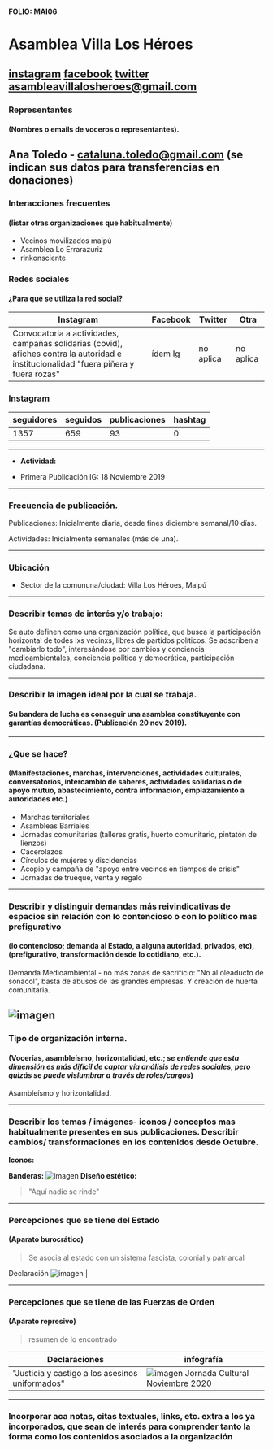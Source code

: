 #### FOLIO: MAI06
# Asamblea Villa Los Héroes

[instagram](https://www.instagram.com/p/CBULUsvpY8M/)
[facebook](https://www.facebook.com/AsambleaTerritorial-Villa-Los-H%C3%A9roes-102158911286416)
[twitter]()
<asambleavillalosheroes@gmail.com>
---

### Representantes
#### (Nombres o emails de voceros o representantes).
Ana Toledo - cataluna.toledo@gmail.com (se indican sus datos para transferencias en donaciones)
---
### Interacciones frecuentes
#### (listar otras organizaciones que habitualmente)
* Vecinos movilizados maipú
* Asamblea Lo Errarazuriz 
* rinkonsciente

### Redes sociales
#### ¿Para qué se utiliza la red social?
| Instagram | Facebook | Twitter | Otra 
|---|---|---|---|
|Convocatoria a actividades, campañas solidarias (covid), afiches contra la autoridad e institucionalidad "fuera piñera y fuera rozas"|ídem Ig|no aplica| no aplica|

### **Instagram**
| seguidores | seguidos | publicaciones | hashtag 
|---|---|---|---|
|1357|659|93| 0

---

* **Actividad:**   

* Primera Publicación IG: 18 Noviembre 2019 

---
### Frecuencia de publicación.

Publicaciones: Inicialmente diaria, desde fines diciembre semanal/10 días. 

Actividades: Inicialmente semanales (más de una). 

---
### Ubicación
* Sector de la comununa/ciudad: Villa Los Héroes, Maipú

---
### Describir temas de interés y/o trabajo: 
Se auto definen como una organización política, que busca la participación horizontal de todes lxs vecinxs, libres de partidos políticos. Se adscriben a "cambiarlo todo", interesándose por cambios y conciencia medioambientales, conciencia política y democrática, participación ciudadana. 

---
### Describir la imagen ideal por la cual se trabaja.
#### Su bandera de lucha es conseguir una asamblea constituyente con garantías democráticas. (Publicación 20 nov 2019). 
---
### ¿Que se hace?
#### (Manifestaciones, marchas, intervenciones, actividades culturales, conversatorios, intercambio de saberes, actividades solidarias o de apoyo mutuo, abastecimiento, contra información, emplazamiento a autoridades etc.)
* Marchas territoriales
* Asambleas Barriales
* Jornadas comunitarias (talleres gratis, huerto comunitario, pintatón de lienzos)
* Cacerolazos
* Círculos de mujeres y discidencias 
* Acopio y campaña de "apoyo entre vecinos en tiempos de crisis"
* Jornadas de trueque, venta y regalo 

---
### Describir y distinguir demandas más reivindicativas de espacios sin relación con lo contencioso o con lo político mas prefigurativo
#### (lo contencioso; demanda al Estado, a alguna autoridad, privados, etc), (prefigurativo, transformación desde lo cotidiano, etc.).
Demanda Medioambiental - no más zonas de sacrificio: "No al oleaducto de sonacol", basta de abusos de las grandes empresas. Y creación de huerta comunitaria. 

![imagen](Imag/huertolosheroes.png) 
---
### Tipo de organización interna.
#### (Vocerías, asambleísmo, horizontalidad, etc.; *se entiende que esta dimensión es más difícil de captar vía análisis de redes sociales, pero quizás se puede vislumbrar a través de roles/cargos*)
Asambleísmo y horizontalidad. 

---
### Describir los temas / imágenes- iconos / conceptos mas habitualmente presentes en sus publicaciones. Describir cambios/ transformaciones en los contenidos desde Octubre.

**Iconos:**

**Banderas:**
![imagen](Imag/losheroes.png)
**Diseño estético:**

> "Aquí nadie se rinde" 

---
### Percepciones que se tiene del Estado
#### (Aparato burocrático)
> Se asocia al estado con un sistema fascista, colonial y patriarcal 

 Declaración
![imagen](Imag/declaheroes.png) |

---
### Percepciones que se tiene de las Fuerzas de Orden
#### (Aparato represivo)
> resumen de lo encontrado

| Declaraciones | infografía | 
|---|---|
|"Justicia y castigo a los asesinos uniformados" | ![imagen](Imag/pacoslosheroes.png) Jornada Cultural Noviembre 2020|


---
### Incorporar aca notas, citas textuales, links, etc. extra a los ya incorporados, que sean de interés para comprender tanto la forma como los contenidos asociados a la organización